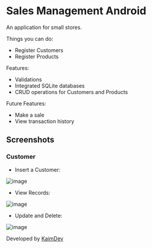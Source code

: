# Sales Management Android

An application for small stores.

Things you can do:

* Register Customers
* Register Products

Features:

* Validations
* Integrated SQLite databases
* CRUD operations for Customers and Products

Future Features:

* Make a sale
* View transaction history

## Screenshots

### Customer

* Insert a Customer:
  
![image](https://github.com/KaimDev/sales-management-android/assets/88113215/e1552c59-39bf-41bc-aed9-76be0ef3d991)

* View Records:

![image](https://github.com/KaimDev/sales-management-android/assets/88113215/17ef8bd6-9120-49a5-a061-2646a1a31fd9)

* Update and Delete:

![image](https://github.com/KaimDev/sales-management-android/assets/88113215/4dd112e4-4c20-4709-a63a-1a147c972992)

Developed by [KaimDev](https://github.com/KaimDev)
